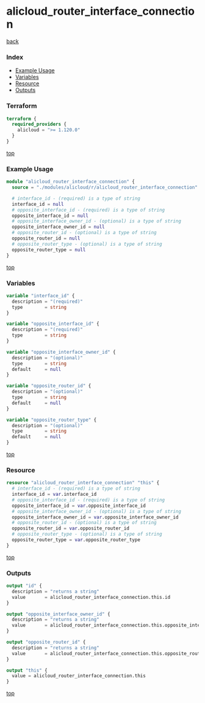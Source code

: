 # alicloud_router_interface_connection

[back](../alicloud.md)

### Index

- [Example Usage](#example-usage)
- [Variables](#variables)
- [Resource](#resource)
- [Outputs](#outputs)

### Terraform

```terraform
terraform {
  required_providers {
    alicloud = ">= 1.120.0"
  }
}
```

[top](#index)

### Example Usage

```terraform
module "alicloud_router_interface_connection" {
  source = "./modules/alicloud/r/alicloud_router_interface_connection"

  # interface_id - (required) is a type of string
  interface_id = null
  # opposite_interface_id - (required) is a type of string
  opposite_interface_id = null
  # opposite_interface_owner_id - (optional) is a type of string
  opposite_interface_owner_id = null
  # opposite_router_id - (optional) is a type of string
  opposite_router_id = null
  # opposite_router_type - (optional) is a type of string
  opposite_router_type = null
}
```

[top](#index)

### Variables

```terraform
variable "interface_id" {
  description = "(required)"
  type        = string
}

variable "opposite_interface_id" {
  description = "(required)"
  type        = string
}

variable "opposite_interface_owner_id" {
  description = "(optional)"
  type        = string
  default     = null
}

variable "opposite_router_id" {
  description = "(optional)"
  type        = string
  default     = null
}

variable "opposite_router_type" {
  description = "(optional)"
  type        = string
  default     = null
}
```

[top](#index)

### Resource

```terraform
resource "alicloud_router_interface_connection" "this" {
  # interface_id - (required) is a type of string
  interface_id = var.interface_id
  # opposite_interface_id - (required) is a type of string
  opposite_interface_id = var.opposite_interface_id
  # opposite_interface_owner_id - (optional) is a type of string
  opposite_interface_owner_id = var.opposite_interface_owner_id
  # opposite_router_id - (optional) is a type of string
  opposite_router_id = var.opposite_router_id
  # opposite_router_type - (optional) is a type of string
  opposite_router_type = var.opposite_router_type
}
```

[top](#index)

### Outputs

```terraform
output "id" {
  description = "returns a string"
  value       = alicloud_router_interface_connection.this.id
}

output "opposite_interface_owner_id" {
  description = "returns a string"
  value       = alicloud_router_interface_connection.this.opposite_interface_owner_id
}

output "opposite_router_id" {
  description = "returns a string"
  value       = alicloud_router_interface_connection.this.opposite_router_id
}

output "this" {
  value = alicloud_router_interface_connection.this
}
```

[top](#index)